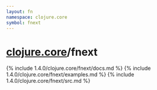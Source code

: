 ```yaml
---
layout: fn
namespace: clojure.core
symbol: fnext
---
```


# [clojure.core](../)/fnext

{% include 1.4.0/clojure.core/fnext/docs.md %}
{% include 1.4.0/clojure.core/fnext/examples.md %}
{% include 1.4.0/clojure.core/fnext/src.md %}

